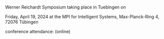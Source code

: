 Werner Reichardt Symposium taking place in Tuebingen on

Friday, April 19, 2024 at the MPI for Intelligent Systems, Max-Planck-Ring 4, 72076 Tübingen

conference attendance: (online)
